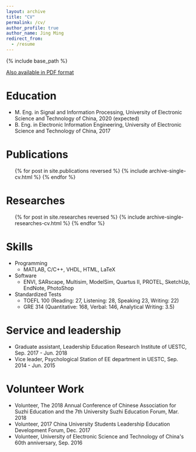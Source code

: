 ```yaml
---
layout: archive
title: "CV"
permalink: /cv/
author_profile: true
author_name: Jing Ming
redirect_from:
  - /resume
---
```


{% include base_path %}

[Also available in PDF format](https://github.com/JingMing2019/CurriculumVitae/raw/master/cv_JingMing.pdf)

Education
======
* M. Eng. in Signal and Information Processing, University of Electronic Science and Technology of China, 2020 (expected)
* B. Eng. in Electronic Information Engineering, University of Electronic Science and Technology of China, 2017

Publications
======
  <ul>{% for post in site.publications reversed %}
    {% include archive-single-cv.html %}
  {% endfor %}</ul>

Researches
======
  <ul>{% for post in site.researches reversed %}
    {% include archive-single-researches-cv.html %}
  {% endfor %}</ul>

Skills
======
* Programming
  * MATLAB, C/C++, VHDL, HTML, LaTeX
* Software
  * ENVI, SARscape, Multisim, ModelSim, Quartus II, PROTEL, SketchUp, EndNote, PhotoShop
* Standardized Tests
  * TOEFL 100 (Reading: 27, Listening: 28, Speaking 23, Writing: 22)
  * GRE 314 (Quantitative: 168, Verbal: 146, Analytical Writing: 3.5)

Service and leadership
======
* Graduate assistant, Leadership Education Research Institute of UESTC, Sep. 2017 - Jun. 2018
* Vice leader, Psychological Station of EE department in UESTC, Sep. 2014 - Jun. 2015

Volunteer Work
======
* Volunteer, The 2018 Annual Conference of Chinese Association for Suzhi Education and the 7th University Suzhi Education Forum, Mar. 2018
* Volunteer, 2017 China University Students Leadership Education Development Forum, Dec. 2017
* Volunteer, University of Electronic Science and Technology of China's 60th anniversary, Sep. 2016